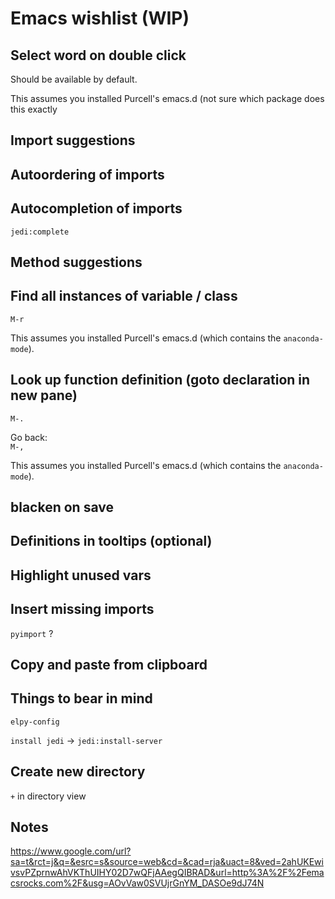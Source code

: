 # Emacs wishlist (WIP)  

## Select word on double click  
Should be available by default.   

This assumes you installed Purcell's emacs.d (not sure which package does this exactly

## Import suggestions  

## Autoordering of imports  

## Autocompletion of imports
`jedi:complete`  

## Method suggestions  

## Find all instances of variable / class  
`M-r`  

This assumes you installed Purcell's emacs.d (which contains the `anaconda-mode`).  

## Look up function definition (goto declaration in new pane)  
`M-.`

Go back:  
`M-,`

This assumes you installed Purcell's emacs.d (which contains the `anaconda-mode`).  

## blacken on save  

## Definitions in tooltips (optional)  

## Highlight unused vars  

## Insert missing imports  
`pyimport` ?

## Copy and paste from clipboard

## Things to bear in mind  
`elpy-config`  

`install jedi` -> `jedi:install-server`  

## Create new directory
`+` in directory view  

## Notes
https://www.google.com/url?sa=t&rct=j&q=&esrc=s&source=web&cd=&cad=rja&uact=8&ved=2ahUKEwivsvPZprnwAhVKThUIHY02D7wQFjAAegQIBRAD&url=http%3A%2F%2Femacsrocks.com%2F&usg=AOvVaw0SVUjrGnYM_DASOe9dJ74N

